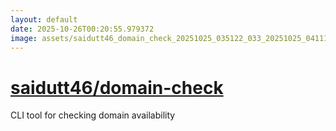 ```yaml
---
layout: default
date: 2025-10-26T00:20:55.979372
image: assets/saidutt46_domain_check_20251025_035122_033_20251025_041116_0a513f--20251025T061126439--cropped.png
---
```


# [saidutt46/domain-check](https://github.com/saidutt46/domain-check/)

CLI tool for checking domain availability
